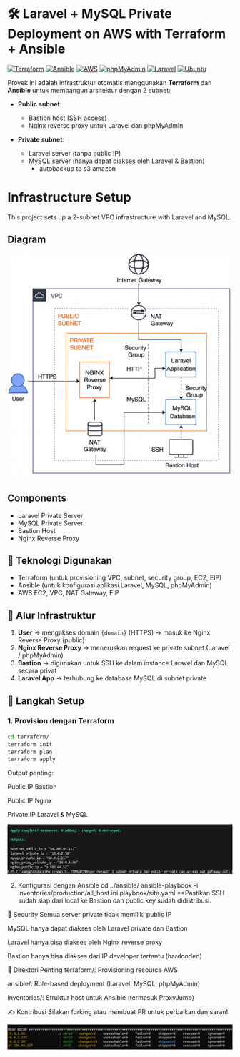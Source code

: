 <!-- @format -->

# 🛠️ Laravel + MySQL Private Deployment on AWS with Terraform + Ansible

[![Terraform](https://img.shields.io/badge/IaC-Terraform-623CE4?logo=terraform&logoColor=white)](https://www.terraform.io/)
[![Ansible](https://img.shields.io/badge/Provision-Ansible-EE0000?logo=ansible&logoColor=white)](https://www.ansible.com/)
[![AWS](https://img.shields.io/badge/Cloud-AWS-FF9900?logo=amazonaws&logoColor=white)](https://aws.amazon.com/)
[![phpMyAdmin](https://img.shields.io/badge/DB-phpMyAdmin-F89820?logo=php&logoColor=white)](https://www.phpmyadmin.net/)
[![Laravel](https://img.shields.io/badge/Framework-Laravel-FF2D20?logo=laravel&logoColor=white)](https://laravel.com/)
[![Ubuntu](https://img.shields.io/badge/OS-Ubuntu-E95420?logo=ubuntu&logoColor=white)](https://ubuntu.com/)

Proyek ini adalah infrastruktur otomatis menggunakan **Terraform** dan **Ansible** untuk membangun arsitektur dengan 2 subnet:

- **Public subnet**:

  - Bastion host (SSH access)
  - Nginx reverse proxy untuk Laravel dan phpMyAdmin

- **Private subnet**:
  - Laravel server (tanpa public IP)
  - MySQL server (hanya dapat diakses oleh Laravel & Bastion)
    - autobackup to s3 amazon

# Infrastructure Setup

This project sets up a 2-subnet VPC infrastructure with Laravel and MySQL.

## Diagram

![Infrastructure Diagram](./infrastructure.png)

## Components

- Laravel Private Server
- MySQL Private Server
- Bastion Host
- Nginx Reverse Proxy

## 🔧 Teknologi Digunakan

- Terraform (untuk provisioning VPC, subnet, security group, EC2, EIP)
- Ansible (untuk konfigurasi aplikasi Laravel, MySQL, phpMyAdmin)
- AWS EC2, VPC, NAT Gateway, EIP

## 📌 Alur Infrastruktur

1. **User** → mengakses domain `{domain}` (HTTPS) → masuk ke Nginx Reverse Proxy (public)
2. **Nginx Reverse Proxy** → meneruskan request ke private subnet (Laravel / phpMyAdmin)
3. **Bastion** → digunakan untuk SSH ke dalam instance Laravel dan MySQL secara privat
4. **Laravel App** → terhubung ke database MySQL di subnet private

## 🚀 Langkah Setup

### 1. Provision dengan Terraform

```bash
cd terraform/
terraform init
terraform plan
terraform apply
```

Output penting:

Public IP Bastion

Public IP Nginx

Private IP Laravel & MySQL

![Terraform Done](./terraform_done.jpg)

2. Konfigurasi dengan Ansible
   cd ../ansible/
   ansible-playbook -i inventories/production/all_host.ini playbook/site.yaml
   \*\*Pastikan SSH sudah siap dari local ke Bastion dan public key sudah didistribusi.

🔐 Security
Semua server private tidak memiliki public IP

MySQL hanya dapat diakses oleh Laravel private dan Bastion

Laravel hanya bisa diakses oleh Nginx reverse proxy

Bastion hanya bisa diakses dari IP developer tertentu (hardcoded)

📂 Direktori Penting
terraform/: Provisioning resource AWS

ansible/: Role-based deployment (Laravel, MySQL, phpMyAdmin)

inventories/: Struktur host untuk Ansible (termasuk ProxyJump)

✍️ Kontribusi
Silakan forking atau membuat PR untuk perbaikan dan saran!

![Ansible Done](./ansible_done.jpg)
